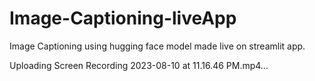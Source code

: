 # Image-Captioning-liveApp
Image Captioning using hugging face model made live on streamlit app.


Uploading Screen Recording 2023-08-10 at 11.16.46 PM.mp4…

